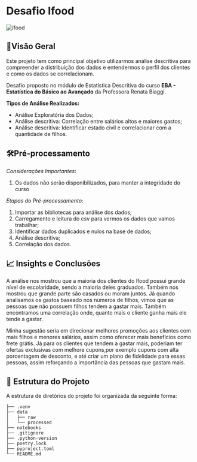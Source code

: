 # Desafio Ifood
![ifood](https://github.com/user-attachments/assets/48ebe003-2acf-4662-947d-f7a6bce728af)
## 📌Visão Geral
Este projeto tem como principal objetivo utilizarmos análise descritiva para compreender a distribuição dos dados e entendermos o perfil dos clientes e como os dados se correlacionam.

Desafio proposto no módulo de Estatística Descritiva do curso **EBA - Estatística do Básico ao Avançado** da Professora Renata Biaggi.

**Tipos de Análise Realizados:**
- Análise Exploratória dos Dados;
- Análise descritiva: Correlação entre salários altos e maiores gastos;
- Análise descritiva: Identificar estado civil e correlacionar com a quantidade de filhos.

## 🛠Pré-processamento
*Considerações Importantes*:
1. Os dados não serão disponibilizados, para manter a integridade do curso

*Etapas do Pré-processamento*:
1. Importar as bibliotecas para análise dos dados;
2. Carregamento e leitura do csv para vermos os dados que vamos trabalhar;
3. Identificar dados duplicados e nulos na base de dados;
4. Análise descritiva;
5. Correlação dos dados.

## 📈 Insights e Conclusões
A análise nos mostrou que a maioria dos clientes do Ifood possui grande nível de escolaridade, sendo a maioria deles graduados. 
Também nos mostrou que grande parte são casados ou moram juntos. Já quando analisamos os gastos baseado nos números de filhos, vimos que
as pessoas que não possuem filhos tendem a gastar mais. Também encontramos uma correlação onde, quanto mais o cliente ganha mais ele tende
a gastar.

Minha sugestão seria em direcionar melhores promoções aos clientes com mais filhos e menores salários, assim como oferecer mais benefícios como frete grátis. 
Já para os clientes que tendem a gastar mais, poderiam ter ofertas exclusivas com melhore cupons,por exemplo cupons com alta porcentagem de desconto, e até 
criar um plano de fidelidade para essas pessoas, assim reforçando a importância das pessoas que gastam mais.

## 📜 Estrutura do Projeto
A estrutura de diretórios do projeto foi organizada da seguinte forma:
```
├── .venv
├── data
│   ├── raw
│   └── processed
├── notebooks
├── .gitignore
├── .python-version
├── poetry.lock
├── pyproject.toml
└── README.md
```
